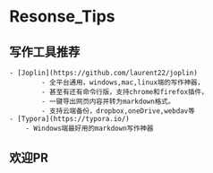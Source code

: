 # Resonse_Tips



## 写作工具推荐
	- [Joplin](https://github.com/laurent22/joplin) 
	 		- 全平台通用，windows,mac,linux端的写作神器，
	 		- 甚至有还有命令行版，支持chrome和firefox插件，
	 		- 一键导出网页内容并转为markdown格式。
	 		- 支持云端备份，dropbox,oneDrive,webdav等
	- [Typora](https://typora.io/)
	  	- Windows端最好用的markdown写作神器



  ##  欢迎PR